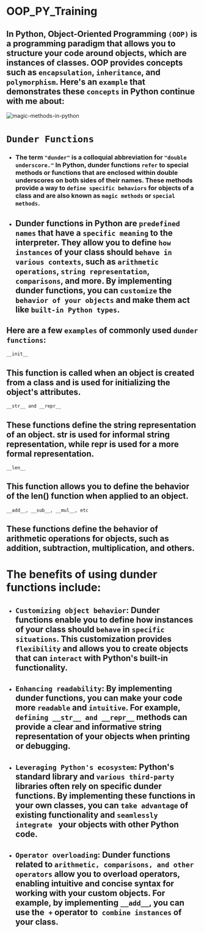 # OOP_PY_Training

## In Python, Object-Oriented Programming `(OOP)` is a programming paradigm that allows you to structure your code around objects, which are instances of classes. OOP provides concepts such as `encapsulation`, `inheritance`, and `polymorphism`. Here's an `example` that demonstrates these `concepts` in Python continue with me about:

![magic-methods-in-python](https://github.com/AhemdMahmoud/Mysql-Server_Projects/assets/109467491/d069bfc5-bb3d-4f7b-919a-5501b283cd35)

 # `Dunder Functions`
- ### The term `"dunder"` is a colloquial abbreviation for `"double underscore."` In Python, dunder functions `refer` to special methods or functions that are enclosed within double underscores on both sides of their names. These methods provide a way to `define specific behaviors` for objects of a class and are also known as `magic methods` or `special methods`.

- ## Dunder functions in Python are `predefined names` that have a `specific meaning` to the interpreter. They allow you to define `how instances` of your class should `behave in various contexts`, such as `arithmetic operations`, `string representation`, `comparisons`, and more. By implementing dunder functions, you can `customize` the `behavior of your objects` and make them act like `built-in Python types`.

 ## Here are a few `examples` of commonly used `dunder functions`:

  ~~~ 
  __init__
  ~~~ 
  ##  This function is called when an object is created from a class and is used for initializing the object's attributes.

~~~
__str__ and __repr__ 
~~~
## These functions define the string representation of an object. __str__ is used for informal string representation, while __repr__ is used for a more formal representation.
~~~
__len__
~~~
## This function allows you to define the behavior of the len() function when applied to an object.
~~~
__add__, __sub__, __mul__, etc
~~~
## These functions define the behavior of arithmetic operations for objects, such as addition, subtraction, multiplication, and others.

# The benefits of using dunder functions include:

- ## `Customizing object behavior`: Dunder functions enable you to define how instances of your class should `behave` in `specific situations`. This customization provides `flexibility` and allows you to create objects that can `interact` with Python's built-in functionality.

- ## `Enhancing readability`: By implementing dunder functions, you can make your code more `readable` and `intuitive`. For example, `defining __str__ and __repr__` methods can provide a clear and informative string representation of your objects when printing or debugging.

- ## `Leveraging Python's ecosystem`: Python's standard library and `various third-party` libraries often rely on specific dunder functions. By implementing these functions in your own classes, you can `take advantage` of existing functionality and `seamlessly integrate ` your objects with other Python code.

- ## `Operator overloading`: Dunder functions related to `arithmetic, comparisons, and other operators` allow you to overload operators, enabling intuitive and concise syntax for working with your custom objects. For example, by implementing `__add__`, you can use the` +` operator to` combine instances` of your class.
